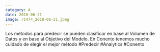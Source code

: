 ```yaml
--- 
category: A 
date: 2018-06-21 
image: /1474_2018-06-21.jpeg 
--- 
```


Los métodos para predecir se pueden clasificar en base al Volumen de Datos y en base al Objetivo del Modelo. En Conento tenemos mucho cuidado de elegir el mejor método #Predecir #Analytics #Conento